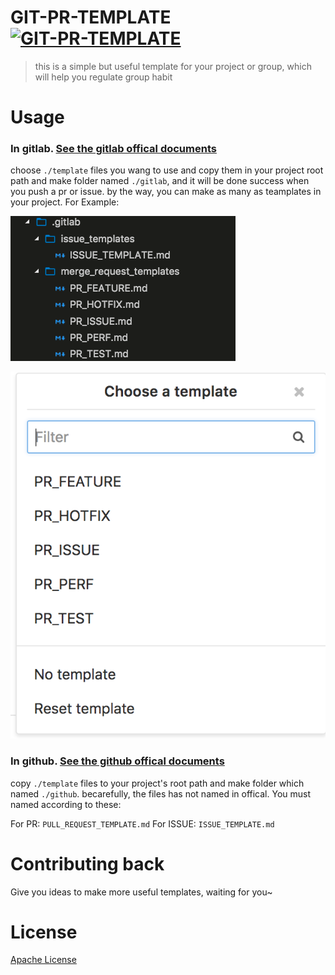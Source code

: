 # GIT-PR-TEMPLATE [![GIT-PR-TEMPLATE](https://img.shields.io/badge/git--pr--template-success-green.svg)]()

> this is a simple but useful template for your project or group, which will help you regulate group habit

# Usage

### In gitlab. [See the gitlab offical documents](https://docs.gitlab.com/ce/user/project/description_templates.html)


choose `./template` files you wang to use and copy them in your project root path and make folder named `./gitlab`, and it will be done success when you push a pr or issue. by the way, you can make as many as teamplates in your project. For Example:

![MR](/attachments/mr.png)

![MR](/attachments/preview-mr.png)


### In github. [See the github offical documents](https://help.github.com/articles/creating-a-pull-request-template-for-your-repository/)

copy `./template` files to your project's root path and make folder which named `./github`. becarefully, the files has not named in offical. You must named according to these:

For PR: `PULL_REQUEST_TEMPLATE.md`
For ISSUE: `ISSUE_TEMPLATE.md`

# Contributing back

Give you ideas to make more useful templates, waiting for you~

# License

[Apache License](/LICENSE)